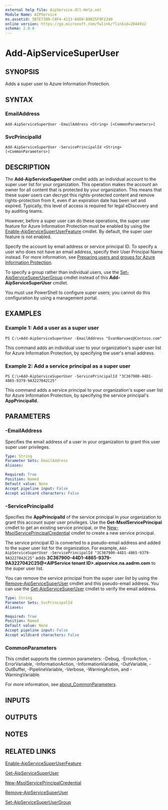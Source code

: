 ```yaml
---
external help file: AipService.dll-Help.xml
Module Name: AIPService
ms.assetid: 5B7E7380-C8F4-4113-84D9-B9825F9F2240
online version: https://go.microsoft.com/fwlink/?linkid=2044912
schema: 2.0.0
---
```


# Add-AipServiceSuperUser

## SYNOPSIS
Adds a super user to Azure Information Protection.

## SYNTAX

### EmailAddress
```
Add-AipServiceSuperUser -EmailAddress <String> [<CommonParameters>]
```

### SvcPrincipalId
```
Add-AipServiceSuperUser -ServicePrincipalId <String> [<CommonParameters>]
```

## DESCRIPTION
The **Add-AipServiceSuperUser** cmdlet adds an individual account to the super user list for your organization. This operation makes the account an owner for all content that is protected by your organization. This means that these super users can decrypt this rights-protected content and remove rights-protection from it, even if an expiration date has been set and expired. Typically, this level of access is required for legal eDiscovery and by auditing teams.

However, before a super user can do these operations, the super user feature for Azure Information Protection must be enabled by using the [Enable-AipServiceSuperUserFeature](./Enable-AipServiceSuperUserFeature.md) cmdlet. By default, the super user feature is not enabled.

Specify the account by email address or service principal ID. To specify a user who does not have an email address, specify their User Principal Name instead. For more information, see [Preparing users and groups for Azure Information Protection](/information-protection/plan-design/prepare). 

To specify a group rather than individual users, use the [Set-AipServiceSuperUserGroup](./Set-AipServiceSuperUserGroup.md) cmdlet instead of this **Add-AipServiceSuperUser** cmdlet.

You must use PowerShell to configure super users; you cannot do this configuration by using a management portal.

## EXAMPLES

### Example 1: Add a user as a super user
```
PS C:\>Add-AipServiceSuperUser -EmailAddress "EvanNarvaez@Contoso.com"
```

This command adds an individual user to your organization's super user list for Azure Information Protection, by specifying the user's email address.

### Example 2: Add a service principal as a super user
```
PS C:\>Add-AipServiceSuperUser -ServicePrincipalId "3C367900-44D1-4865-9379-9A3227042C25"
```

This command adds a service principal to your organization's super user list for Azure Information Protection, by specifying the service principal's **AppPrincipalId.**

## PARAMETERS

### -EmailAddress
Specifies the email address of a user in your organization to grant this user super user privileges.

```yaml
Type: String
Parameter Sets: EmailAddress
Aliases:

Required: True
Position: Named
Default value: None
Accept pipeline input: False
Accept wildcard characters: False
```

### -ServicePrincipalId
Specifies the **AppPrincipalId** of the service principal in your organization to grant this account super user privileges. Use the **Get-MsolServicePrincipal** cmdlet to get an existing service principal, or the [New-MsolServicePrincipalCredential](/powershell/module/msonline/new-msolserviceprincipalcredential?view=azureadps-1.0) cmdlet to create a new service principal.

The service principal ID is converted to a pseudo-email address and added to the super user list for the organization. For example, `Add-AipServiceSuperUser -ServicePrincipalId "3C367900-44D1-4865-9379-9A3227042C25"` adds **3C367900-44D1-4865-9379-9A3227042C25@\<AIPService tenant ID\>.aipservice.na.aadrm.com** to the super user list.

You can remove the service principal from the super user list by using the [Remove-AipServiceSuperUser](./Remove-AipServiceSuperUser.md) cmdlet and this pseudo-email address. You can use the [Get-AipServiceSuperUser](./Get-AipServiceSuperUser.md) cmdlet to verify the email address.

```yaml
Type: String
Parameter Sets: SvcPrincipalId
Aliases:

Required: True
Position: Named
Default value: None
Accept pipeline input: False
Accept wildcard characters: False
```

### CommonParameters
This cmdlet supports the common parameters: -Debug, -ErrorAction, -ErrorVariable, -InformationAction, -InformationVariable, -OutVariable, -OutBuffer, -PipelineVariable, -Verbose, -WarningAction, and -WarningVariable. 

For more information, see [about_CommonParameters](/powershell/module/microsoft.powershell.core/about/about_commonparameters).

## INPUTS

## OUTPUTS

## NOTES

## RELATED LINKS

[Enable-AipServiceSuperUserFeature](./Enable-AipServiceSuperUserFeature.md)

[Get-AipServiceSuperUser](./Get-AipServiceSuperUser.md)

[New-MsolServicePrincipalCredential](/powershell/module/msonline/new-msolserviceprincipalcredential?view=azureadps-1.0)

[Remove-AipServiceSuperUser](./Remove-AipServiceSuperUser.md)

[Set-AipServiceSuperUserGroup](./Set-AipServiceSuperUserGroup.md)